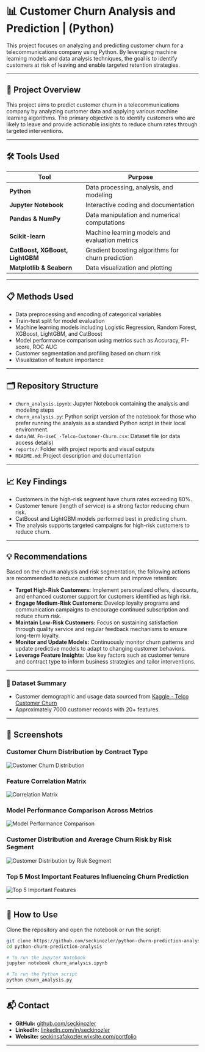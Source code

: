 # 📊 Customer Churn Analysis and Prediction | (Python)

This project focuses on analyzing and predicting customer churn for a telecommunications company using Python. By leveraging machine learning models and data analysis techniques, the goal is to identify customers at risk of leaving and enable targeted retention strategies.

---

## 📌 Project Overview

This project aims to predict customer churn in a telecommunications company by analyzing customer data and applying various machine learning algorithms. The primary objective is to identify customers who are likely to leave and provide actionable insights to reduce churn rates through targeted interventions.

---

## 🛠️ Tools Used

| Tool             | Purpose                              |
|------------------------|--------------------------------------------|
| **Python**             | Data processing, analysis, and modeling    |
| **Jupyter Notebook**   | Interactive coding and documentation       |
| **Pandas & NumPy**     | Data manipulation and numerical computations|
| **Scikit-learn**       | Machine learning models and evaluation metrics |
| **CatBoost, XGBoost, LightGBM** | Gradient boosting algorithms for churn prediction |
| **Matplotlib & Seaborn** | Data visualization and plotting          |

---

## 📋 Methods Used
- Data preprocessing and encoding of categorical variables
- Train-test split for model evaluation
- Machine learning models including Logistic Regression, Random Forest, XGBoost, LightGBM, and CatBoost
- Model performance comparison using metrics such as Accuracy, F1-score, ROC AUC
- Customer segmentation and profiling based on churn risk
- Visualization of feature importance

---

## 🗂️ Repository Structure
- `churn_analysis.ipynb`: Jupyter Notebook containing the analysis and modeling steps
- `churn_analysis.py`: Python script version of the notebook for those who prefer running the analysis as a standard Python script in their local environment.
- `data/WA_Fn-UseC_-Telco-Customer-Churn.csv`: Dataset file (or data access details)
- `reports/`: Folder with project reports and visual outputs
- `README.md`: Project description and documentation

---

## 📈 Key Findings
- Customers in the high-risk segment have churn rates exceeding 80%.
- Customer tenure (length of service) is a strong factor reducing churn risk.
- CatBoost and LightGBM models performed best in predicting churn.
- The analysis supports targeted campaigns for high-risk customers to reduce churn.

---

## 💡 Recommendations

Based on the churn analysis and risk segmentation, the following actions are recommended to reduce customer churn and improve retention:

- **Target High-Risk Customers:** Implement personalized offers, discounts, and enhanced customer support for customers identified as high risk.  
- **Engage Medium-Risk Customers:** Develop loyalty programs and communication campaigns to encourage continued subscription and reduce churn risk.  
- **Maintain Low-Risk Customers:** Focus on sustaining satisfaction through quality service and regular feedback mechanisms to ensure long-term loyalty.  
- **Monitor and Update Models:** Continuously monitor churn patterns and update predictive models to adapt to changing customer behaviors.  
- **Leverage Feature Insights:** Use key factors such as customer tenure and contract type to inform business strategies and tailor interventions.

---

### 📁 Dataset Summary
- Customer demographic and usage data sourced from [Kaggle - Telco Customer Churn](https://www.kaggle.com/datasets/blastchar/telco-customer-churn?resource=download)  
- Approximately 7000 customer records with 20+ features.

---

## 📸 Screenshots

### Customer Churn Distribution by Contract Type
![Customer Churn Distribution](screenshots/1.png)

### Feature Correlation Matrix
![Correlation Matrix](screenshots/2.png)

### Model Performance Comparison Across Metrics
![Model Performance Comparison](screenshots/3.png)

### Customer Distribution and Average Churn Risk by Risk Segment
![Customer Distribution by Risk Segment](screenshots/4.png)

### Top 5 Most Important Features Influencing Churn Prediction
![Top 5 Important Features](screenshots/5.png)

---

## 🚀 How to Use

Clone the repository and open the notebook or run the script:

```bash
git clone https://github.com/seckinozler/python-churn-prediction-analysis.git
cd python-churn-prediction-analysis

# To run the Jupyter Notebook
jupyter notebook churn_analysis.ipynb

# To run the Python script
python churn_analysis.py
```
------

## 📬 Contact

- **GitHub:** [github.com/seckinozler](https://github.com/seckinozler)  
- **LinkedIn:** [linkedin.com/in/seckinozler](https://www.linkedin.com/in/seckinozler/)  
- **Website:** [seckinsafakozler.wixsite.com/portfolio](https://seckinsafakozler.wixsite.com/portfolio)

---

